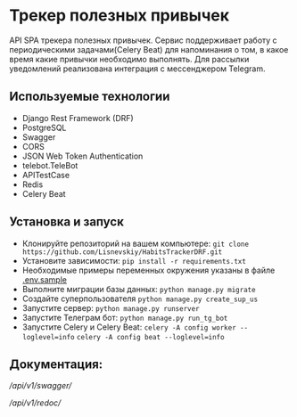 # Трекер полезных привычек

API SPA трекера полезных привычек. Сервис поддерживает работу с периодическими задачами(Celery Beat)
для напоминания о том, в какое время какие привычки необходимо выполнять.
Для рассылки уведомлений реализована интеграция с мессенджером Telegram.

## Используемые технологии
- Django Rest Framework (DRF)
- PostgreSQL
- Swagger
- CORS
- JSON Web Token Authentication
- telebot.TeleBot
- APITestCase
- Redis
- Celery Beat

## Установка и запуск

- Клонируйте репозиторий на вашем компьютере:
`git clone https://github.com/Lisnevskiy/HabitsTrackerDRF.git`
- Установите зависимости:
`pip install -r requirements.txt`
- Необходимые примеры переменных окружения указаны в файле [.env.sample](.env.sample)
- Выполните миграции базы данных:
`python manage.py migrate`
- Создайте суперпользователя `python manage.py create_sup_us`
- Запустите сервер:
`python manage.py runserver`
- Запустите Телеграм бот:
`python manage.py run_tg_bot`
- Запустите Celery и Celery Beat:
`celery -A config worker --loglevel=info`
`celery -A config beat --loglevel=info`

## Документация:
*/api/v1/swagger/*

*/api/v1/redoc/*
